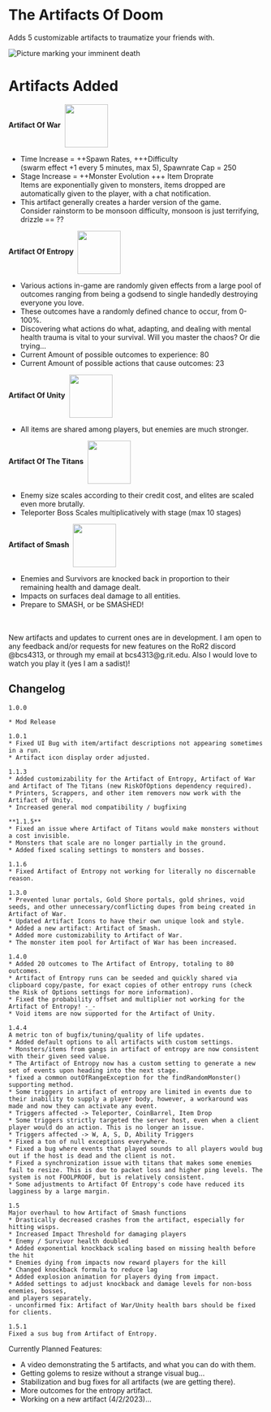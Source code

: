 # The Artifacts Of Doom

Adds 5 customizable artifacts to traumatize your friends with.

![Picture marking your imminent death](https://cdn.discordapp.com/attachments/613179339269210149/974067165730832465/trauma.jpg)

# Artifacts Added

**Artifact Of War**&nbsp;
<img src=https://cdn.discordapp.com/attachments/613179339269210149/976267041520623666/Revised_-_Artifact_of_War_Enabled.png align="center" width="85px" height="85px"/>
* Time Increase = ++Spawn Rates, +++Difficulty<br> 
(swarm effect +1 every 5 minutes, max 5), Spawnrate Cap = 250
* Stage Increase = ++Monster Evolution +++ Item Droprate<br>
Items are exponentially given to monsters, items dropped 
are automatically given to the player, with a chat notification.
* This artifact generally creates a harder version of the game.<br> 
Consider rainstorm to be monsoon difficulty, monsoon is just terrifying, drizzle == ??

**Artifact Of Entropy**&nbsp;
<img src=https://cdn.discordapp.com/attachments/613179339269210149/976266895751806976/Revised_-_Icon_4._Artifact_of_Entropy.png align="center" width="85px" height="85px"/>
* Various actions in-game are randomly given effects from a large pool of outcomes ranging from being a godsend to single handedly destroying everyone you love.
* These outcomes have a randomly defined chance to occur, from 0-100%.
* Discovering what actions do what, adapting, and dealing with mental health trauma is vital to your survival. Will you master the chaos? Or die trying...
* Current Amount of possible outcomes to experience: 80
* Current Amount of possible actions that cause outcomes: 23

**Artifact Of Unity**&nbsp;
<img src=https://cdn.discordapp.com/attachments/613179339269210149/976266868060983316/Revised_-_Icon_3._Artifact_of_Unity.png align="center" width="85px" height="85px"/>
* All items are shared among players, but enemies are much stronger.

**Artifact Of The Titans**&nbsp;
<img src=https://cdn.discordapp.com/attachments/613179339269210149/976266993281953873/Revised_-_Icon_2._Artifact_of_the_Titans.png align="center" width="85px" height="85px"/>
* Enemy size scales according to their credit cost, and elites are scaled even more brutally.
* Teleporter Boss Scales multiplicatively with stage (max 10 stages)

**Artifact of Smash**&nbsp;
<img src=https://cdn.discordapp.com/attachments/613179339269210149/976266916450689044/Revised_-_Icon_5._Artifact_of_Smash.png align="center" width="85px" height="85px"/>
* Enemies and Survivors are knocked back in proportion to their remaining health and damage dealt.
* Impacts on surfaces deal damage to all entities. 
* Prepare to SMASH, or be SMASHED!
<br>
<br>
New artifacts and updates to current ones are in development. 
I am open to any feedback and/or requests for new features
on the RoR2 discord @bcs4313, or through my email at bcs4313@g.rit.edu. Also I would love to watch you play it (yes I am a sadist)!

## Changelog
```{r, max-height='10px'}
1.0.0

* Mod Release

1.0.1
* Fixed UI Bug with item/artifact descriptions not appearing sometimes in a run.
* Artifact icon display order adjusted.

1.1.3
* Added customizability for the Artifact of Entropy, Artifact of War and Artifact of The Titans (new RiskOfOptions dependency required).
* Printers, Scrappers, and other item removers now work with the Artifact of Unity.
* Increased general mod compatibility / bugfixing

**1.1.5**
* Fixed an issue where Artifact of Titans would make monsters without a cost invisible.
* Monsters that scale are no longer partially in the ground.
* Added fixed scaling settings to monsters and bosses.

1.1.6
* Fixed Artifact of Entropy not working for literally no discernable reason.

1.3.0
* Prevented lunar portals, Gold Shore portals, gold shrines, void seeds, and other unnecessary/conflicting dupes from being created in Artifact of War.
* Updated Artifact Icons to have their own unique look and style.
* Added a new artifact: Artifact of Smash.
* Added more customizability to Artifact of War.
* The monster item pool for Artifact of War has been increased.

1.4.0
* Added 20 outcomes to The Artifact of Entropy, totaling to 80 outcomes.
* Artifact of Entropy runs can be seeded and quickly shared via clipboard copy/paste, for exact copies of other entropy runs (check the Risk of Options settings for more information).
* Fixed the probability offset and multiplier not working for the Artifact of Entropy! -_-
* Void items are now supported for the Artifact of Unity.

1.4.4
A metric ton of bugfix/tuning/quality of life updates.
* Added default options to all artifacts with custom settings.
* Monsters/items from gangs in artifact of entropy are now consistent with their given seed value. 
* The Artifact of Entropy now has a custom setting to generate a new set of events upon heading into the next stage. 
* fixed a common outOfRangeException for the findRandomMonster() supporting method.
* Some triggers in artifact of entropy are limited in events due to their inability to supply a player body, however, a workaround was made and now they can activate any event.
* Triggers affected -> Teleporter, CoinBarrel, Item Drop
* Some triggers strictly targeted the server host, even when a client player would do an action. This is no longer an issue.
* Triggers affected -> W, A, S, D, Ability Triggers 
* Fixed a ton of null exceptions everywhere.
* Fixed a bug where events that played sounds to all players would bug out if the host is dead and the client is not.
* Fixed a synchronization issue with titans that makes some enemies fail to resize. This is due to packet loss and higher ping levels. The system is not FOOLPROOF, but is relatively consistent.
* Some adjustments to Artifact Of Entropy's code have reduced its lagginess by a large margin.

1.5
Major overhaul to how Artifact of Smash functions
* Drastically decreased crashes from the artifact, especially for hitting wisps.
* Increased Impact Threshold for damaging players
* Enemy / Survivor health doubled
* Added exponential knockback scaling based on missing health before the hit
* Enemies dying from impacts now reward players for the kill
* Changed knockback formula to reduce lag
* Added explosion animation for players dying from impact.
* Added settings to adjust knockback and damage levels for non-boss enemies, bosses, 
and players separately.
- unconfirmed fix: Artifact of War/Unity health bars should be fixed for clients.

1.5.1
Fixed a sus bug from Artifact of Entropy.
```

Currently Planned Features: 
* A video demonstrating the 5 artifacts, and what you can do with them.
* Getting golems to resize without a strange visual bug...
* Stabilization and bug fixes for all artifacts (we are getting there).
* More outcomes for the entropy artifact.
* Working on a new artifact (4/2/2023)...
